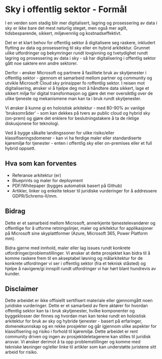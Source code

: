 
# Sky i offentlig sektor - Formål
I en verden som stadig blir mer digitalisert, lagring og prosessering av data i sky er ikke bare det mest naturlig steget, men også mer agilt, tidsbesparende, sikkert, miljøvennlig og kostnadseffektivt. 

Det er et klart behov for offentlig sektor å digitalisere seg raskere, inkludert flytting av data og prosessering til sky eller en hybrid arkitektur. Grunnet ulike utfordringer og bekymringer rundt lovgivning og tvetydighet rundt lagring og prosessering av data i sky - så har digitalisering i offentlig sektor gått noe saktere enn andre sektorer.

Derfor - ønsker Microsoft og partnere å fasilitete bruk av skytjenester i offentlig sektor - gjennom et samarbeid mellom partner og community og utvikle Microsoft Cloud sky prinsipper fo roffentlig sektor. I reisen mot digitalisering, ønsker vi å hjelpe deg mot å håndtere data sikkert, lage et sikkert miljø for digital transformasjon og gjøre det mer oversiktlig over de ulike tjeneste og mekanismene man kan ta i bruk rundt skytjenester. 

Vi ønsker å kunne gi en holoistisk arkitektur - med 80-90% av vanlige 'bruksområder' - som kan dekkes på tvers av public cloud og hybrid sky (on-prem) og gjøre det enklere for beslutningstakere å ta de riktige diskusjonene for teknologi. 

Ved å bygge såkalte landingssoner for ulike risiko/eller klassifiseringsdomener - kan vi ha ferdige maler eller standardiserte kjøremiljø for tjenester - enten i offentlig sky eller on-premises eller et full hybrid oppsett.


## Hva som kan forventes
 - Referanse arkitektur (er)
 - Blueprints og maler for deployment
 - PDF/Whitepaper (bygges automatisk basert på Github)
 - Artikler, linker og enkelte tekser til juridiske vurderinger for å addressere GDPR/Schrems-II/mm. 

## Bidrag
Dette er et samarbeid mellom Microsoft, annerkjente tjenestelevandører og offentlige for å utforme retningslinjer, maler og arkitektur for applikasjoner på Microsoft sine skyplattformer (Azure, Microsoft 365, Power Platform mm).

Bidra gjerne med innhold, maler eller lag issues rundt konkrete utfordringer/problemstillinger. Vi ønsker at dette prosjektet kan bidra til å komme raskere frem til en akseptabel løsning og målarkitektur for de konkrete utfordringer vi ser i offentlig sektor (fra et teknisk ståsted) og hjelpe å navigere/gi innspill rundt utfordringer vi har hørt blant hundrevis av kunder.
 
## Disclaimer
Dette arbeidet er ikke offisiellt sertifisert materiale eller gjennomgått noen juridiske vurderinger. Dette er et samarbeid av flere aktører for hvordan offentlig sektor kan ta i bruk skytjenester, hvilke komponenter og byggeklosser der finnes og hvordan man kan tenke rundt en holoistisk arkitektur for bruk av sky og hybride tjenester - basert på erfaringer, domenekunnskap og en rekke prosjekter og går igjennom ulike aspekter for klassifisering og risiko i forhold til kjøremiljø. Dette arbeidet er rent community driven og ingen av prosjektdeletagerene kan stilles til juridisk ansvar. Vi ønsker derimot å ta opp problemstillinger og komme med tekniske løsninger og/eller linke til artikler som kan understøtte juristene sitt arbeid for risiko.

